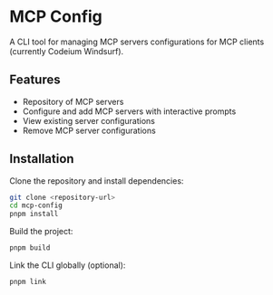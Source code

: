 # MCP Config

A CLI tool for managing MCP servers configurations for MCP clients (currently Codeium Windsurf).

## Features

- Repository of MCP servers
- Configure and add MCP servers with interactive prompts
- View existing server configurations
- Remove MCP server configurations

## Installation

Clone the repository and install dependencies:

```bash
git clone <repository-url>
cd mcp-config
pnpm install
```

Build the project:

```bash
pnpm build
```

Link the CLI globally (optional):

```bash
pnpm link
```
